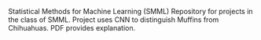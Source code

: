 Statistical Methods for Machine Learning (SMML)
Repository for projects in the class of SMML. Project uses CNN to distinguish Muffins from Chihuahuas. PDF provides explanation.
